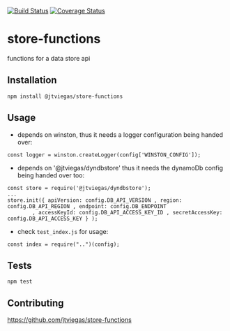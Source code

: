 [![Build Status](https://travis-ci.org/jtviegas/store-functions.svg?branch=master)](https://travis-ci.org/jtviegas/store-functions)
[![Coverage Status](https://coveralls.io/repos/github/jtviegas/store-functions/badge.svg?branch=master)](https://coveralls.io/github/jtviegas/store-functions?branch=master)

# store-functions
functions for a data store api

## Installation

  `npm install @jtviegas/store-functions`
  
## Usage

- depends on winston, thus it needs a logger configuration being handed over:
```
const logger = winston.createLogger(config['WINSTON_CONFIG']);
```
- depends on '@jtviegas/dyndbstore' thus it needs the dynamoDb config being handed over too:
```
const store = require('@jtviegas/dyndbstore');
...
store.init({ apiVersion: config.DB_API_VERSION , region: config.DB_API_REGION , endpoint: config.DB_ENDPOINT
        , accessKeyId: config.DB_API_ACCESS_KEY_ID , secretAccessKey: config.DB_API_ACCESS_KEY } );
```
- check `test_index.js` for usage:
```
const index = require("..")(config);
```

## Tests

  `npm test`

## Contributing

https://github.com/jtviegas/store-functions